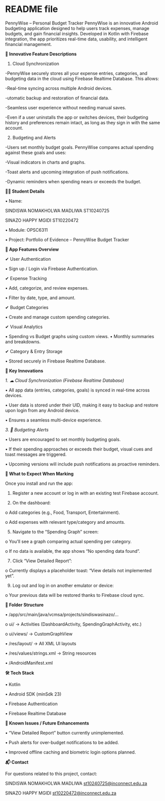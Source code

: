 # README file
PennyWise – Personal Budget Tracker
PennyWise is an innovative Android budgeting application designed to help users track expenses, manage budgets, and gain financial insights. Developed in Kotlin with Firebase integration, the app prioritizes real-time data, usability, and intelligent financial management.

**🧠 Innovative Feature Descriptions**

1. Cloud Synchronization

  -PennyWise securely stores all your expense entries, categories, and budgeting data in the cloud using Firebase Realtime Database. This allows:

  -Real-time syncing across multiple Android devices.

  -utomatic backup and restoration of financial data.

  -Seamless user experience without needing manual saves.

  -Even if a user uninstalls the app or switches devices, their budgeting history and preferences remain intact, as long as they sign in with the same account.

2. Budgeting and Alerts

  -Users set monthly budget goals. PennyWise compares actual spending against these goals and uses:

  -Visual indicators in charts and graphs.

  -Toast alerts and upcoming integration of push notifications.

  -Dynamic reminders when spending nears or exceeds the budget.

**👩‍💻 Student Details**

•	Name:

SINDISWA NOMAKHOLWA MADLIWA ST10240725

SINAZO HAPPY MGIDI ST10220472

•	Module: OPSC6311

•	Project: Portfolio of Evidence – PennyWise Budget Tracker

**📱 App Features Overview**

✔ User Authentication

  •	Sign up / Login via Firebase Authentication.

✔ Expense Tracking

  •	Add, categorize, and review expenses.
  
  •	Filter by date, type, and amount.
  
✔ Budget Categories

  •	Create and manage custom spending categories.
  
✔ Visual Analytics

  •	Spending vs Budget graphs using custom views.
  •	Monthly summaries and breakdowns.
  
✔ Category & Entry Storage

•	Stored securely in Firebase Realtime Database.

**🚀 Key Innovations**

*1.	☁ Cloud Synchronization (Firebase Realtime Database)*
   
•	All app data (entries, categories, goals) is synced in real-time across devices.

•	User data is stored under their UID, making it easy to backup and restore upon login from any Android device.

•	Ensures a seamless multi-device experience.

*3.	🔔 Budgeting Alerts*

•	Users are encouraged to set monthly budgeting goals.

•	If their spending approaches or exceeds their budget, visual cues and toast messages are triggered.

•	Upcoming versions will include push notifications as proactive reminders.

**🧪 What to Expect When Marking**

Once you install and run the app:

1.	Register a new account or log in with an existing test Firebase account.

3.	On the dashboard:

o	Add categories (e.g., Food, Transport, Entertainment).

o	Add expenses with relevant type/category and amounts.

5.	Navigate to the “Spending Graph” screen:
   
o	You'll see a graph comparing actual spending per category.

o	If no data is available, the app shows “No spending data found”.

7.	Click “View Detailed Report”:
   
o	Currently displays a placeholder toast: “View details not implemented yet”.

9.	Log out and log in on another emulator or device:
    
o	Your previous data will be restored thanks to Firebase cloud sync.

**📁 Folder Structure**

•	/app/src/main/java/vcmsa/projects/sindiswasinazo/...

o	ui/ → Activities (DashboardActivity, SpendingGraphActivity, etc.)

o	ui/views/ → CustomGraphView

•	/res/layout/ → All XML UI layouts

•	/res/values/strings.xml → String resources

•	/AndroidManifest.xml

**🛠 Tech Stack**

•	Kotlin

•	Android SDK (minSdk 23)

•	Firebase Authentication

•	Firebase Realtime Database

**📌 Known Issues / Future Enhancements**

•	“View Detailed Report” button currently unimplemented.

•	Push alerts for over-budget notifications to be added.

•	Improved offline caching and biometric login options planned.

**📬 Contact**

For questions related to this project, contact:

SINDISWA NOMAKHOLWA MADLIWA st10240725@inconnect.edu.za

SINAZO HAPPY MGIDI st10220472@inconnect.edu.za


